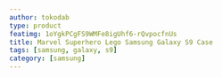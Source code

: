 ```yaml
---
author: tokodab
type: product
featimg: 1oYgkPCgFS9WMFe8igUhf6-rQvpocfnUs
title: Marvel Superhero Lego Samsung Galaxy S9 Case
tags: [samsung, galaxy, s9]
category: [samsung]
---
```

